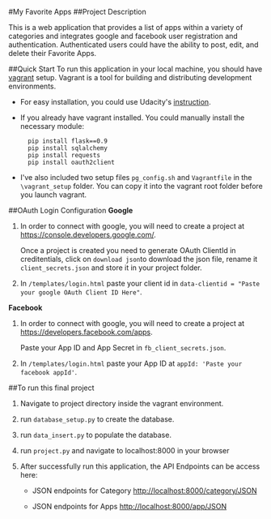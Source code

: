 #My Favorite Apps
##Project DescriptionThis is a web application that provides a list of apps within a variety of categories and integrates google and facebook user registration and authentication. Authenticated users could have the ability to post, edit, and delete their Favorite Apps.

##Quick Start
To run this application in your local machine, you should have [vagrant](http://www.vagrantup.com/) setup. Vagrant is a tool for building and distributing development environments.

* For easy installation, you could use Udacity's [instruction](https://www.udacity.com/wiki/ud088/vagrant).
* If you already have vagrant installed. You could manually install the necessary module:
	
		pip install flask==0.9
		pip install sqlalchemy
		pip install requests
		pip install oauth2client
* I've also included two setup files `pg_config.sh` and `Vagrantfile` in the `\vagrant_setup` folder. You can copy it into the vagrant root folder before you launch vagrant.

##OAuth Login Configuration
**Google**

1. In order to connect with google, you will need to create a project at <https://console.developers.google.com/>.

	Once a project is created you need to generate OAuth ClientId in creditentials, click on `download json`to download the json file, rename it `client_secrets.json` and store it in your project folder.
2. In `/templates/login.html` paste your client id in
  `data-clientid = "Paste your google OAuth Client ID Here"`.
  
**Facebook**

1. In order to connect with google, you will need to create a project at <https://developers.facebook.com/apps>.
	
	Paste your App ID and App Secret in `fb_client_secrets.json`.

2. In `/templates/login.html` paste your App ID at `appId: 'Paste your facebook appId'`.

##To run this final project

1. Navigate to project directory inside the vagrant environment.

2. run `database_setup.py` to create the database.

3. run `data_insert.py` to populate the database.

4. run `project.py` and navigate to localhost:8000 in your browser

5. After successfully run this application, the API Endpoints can be access here:

	* JSON endpoints for Category <http://localhost:8000/category/JSON>

	* JSON endpoints for Apps <http://localhost:8000/app/JSON>